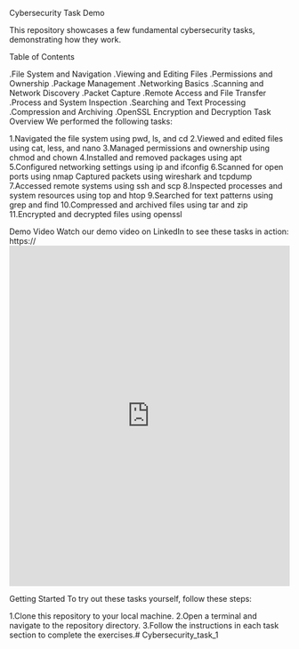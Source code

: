 Cybersecurity Task Demo

This repository showcases a few fundamental cybersecurity tasks, demonstrating how they work.

Table of Contents

.File System and Navigation
.Viewing and Editing Files
.Permissions and Ownership
.Package Management
.Networking Basics
.Scanning and Network Discovery
.Packet Capture
.Remote Access and File Transfer
.Process and System Inspection
.Searching and Text Processing
.Compression and Archiving
.OpenSSL Encryption and Decryption
Task Overview We performed the following tasks:

1.Navigated the file system using pwd, ls, and cd
2.Viewed and edited files using cat, less, and nano
3.Managed permissions and ownership using chmod and chown
4.Installed and removed packages using apt
5.Configured networking settings using ip and ifconfig
6.Scanned for open ports using nmap
Captured packets using wireshark and tcpdump
7.Accessed remote systems using ssh and scp
8.Inspected processes and system resources using top and htop
9.Searched for text patterns using grep and find
10.Compressed and archived files using tar and zip
11.Encrypted and decrypted files using openssl

Demo Video Watch our demo video on LinkedIn to see these tasks in action: https://<iframe src="https://www.linkedin.com/embed/feed/update/urn:li:ugcPost:7376204195877568512" height="612" width="504" frameborder="0" allowfullscreen="" title="Embedded post"></iframe>

Getting Started To try out these tasks yourself, follow these steps:

1.Clone this repository to your local machine.
2.Open a terminal and navigate to the repository directory.
3.Follow the instructions in each task section to complete the exercises.# Cybersecurity_task_1

